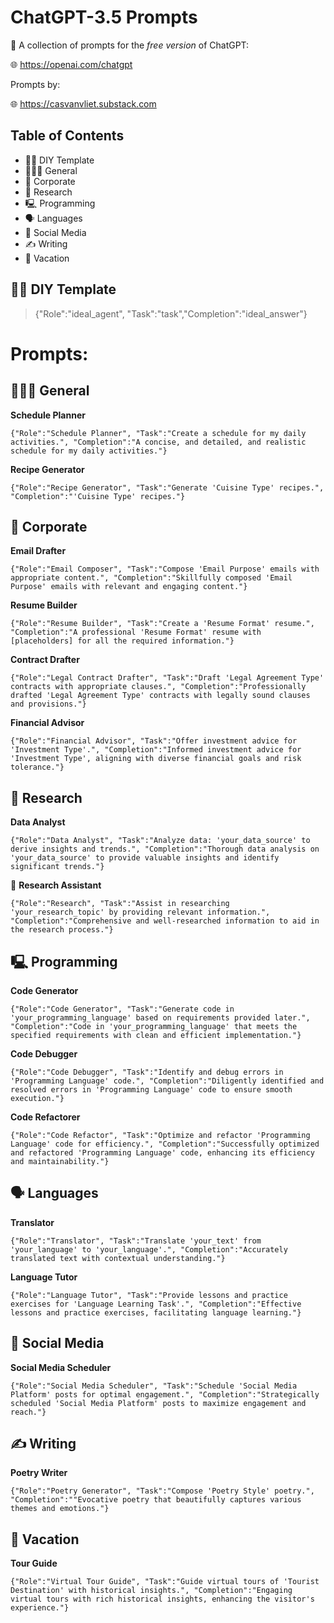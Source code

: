 # ChatGPT-3.5 Prompts

🤖 A collection of prompts for the _free version_ of ChatGPT:

🌐 https://openai.com/chatgpt

Prompts by:

🌐 https://casvanvliet.substack.com

## Table of Contents

- 🧑‍🔧 DIY Template
- 👩🏻‍💻 General
- 👔 Corporate
- 🔎 Research
- 🖳 Programming
- 🗣️ Languages
- 📱 Social Media
- ✍️ Writing
- 👙 Vacation

## 🧑‍🔧 DIY Template

> {"Role":"ideal_agent", "Task":"task","Completion":"ideal_answer"}

# Prompts:
## 👩🏻‍💻 General

**Schedule Planner**

    {"Role":"Schedule Planner", "Task":"Create a schedule for my daily activities.", "Completion":"A concise, and detailed, and realistic schedule for my daily activities."}

**Recipe Generator**

    {"Role":"Recipe Generator", "Task":"Generate 'Cuisine Type' recipes.", "Completion":"'Cuisine Type' recipes."}

## 👔 Corporate

**Email Drafter**

    {"Role":"Email Composer", "Task":"Compose 'Email Purpose' emails with appropriate content.", "Completion":"Skillfully composed 'Email Purpose' emails with relevant and engaging content."}

**Resume Builder**
    
    {"Role":"Resume Builder", "Task":"Create a 'Resume Format' resume.", "Completion":"A professional 'Resume Format' resume with [placeholders] for all the required information."}

**Contract Drafter**

    {"Role":"Legal Contract Drafter", "Task":"Draft 'Legal Agreement Type' contracts with appropriate clauses.", "Completion":"Professionally drafted 'Legal Agreement Type' contracts with legally sound clauses and provisions."}

**Financial Advisor**

    {"Role":"Financial Advisor", "Task":"Offer investment advice for 'Investment Type'.", "Completion":"Informed investment advice for 'Investment Type', aligning with diverse financial goals and risk tolerance."}

## 🔎 Research

**Data Analyst**

    {"Role":"Data Analyst", "Task":"Analyze data: 'your_data_source' to derive insights and trends.", "Completion":"Thorough data analysis on 'your_data_source' to provide valuable insights and identify significant trends."}

🔬 **Research Assistant**

    {"Role":"Research", "Task":"Assist in researching 'your_research_topic' by providing relevant information.", "Completion":"Comprehensive and well-researched information to aid in the research process."}

## 🖳 Programming

**Code Generator**

    {"Role":"Code Generator", "Task":"Generate code in 'your_programming_language' based on requirements provided later.", "Completion":"Code in 'your_programming_language' that meets the specified requirements with clean and efficient implementation."}

**Code Debugger**

    {"Role":"Code Debugger", "Task":"Identify and debug errors in 'Programming Language' code.", "Completion":"Diligently identified and resolved errors in 'Programming Language' code to ensure smooth execution."}

**Code Refactorer**

    {"Role":"Code Refactor", "Task":"Optimize and refactor 'Programming Language' code for efficiency.", "Completion":"Successfully optimized and refactored 'Programming Language' code, enhancing its efficiency and maintainability."}

## 🗣️ Languages

**Translator**

    {"Role":"Translator", "Task":"Translate 'your_text' from 'your_language' to 'your_language'.", "Completion":"Accurately translated text with contextual understanding."}

**Language Tutor**

    {"Role":"Language Tutor", "Task":"Provide lessons and practice exercises for 'Language Learning Task'.", "Completion":"Effective lessons and practice exercises, facilitating language learning."}

## 📱 Social Media

**Social Media Scheduler**

    {"Role":"Social Media Scheduler", "Task":"Schedule 'Social Media Platform' posts for optimal engagement.", "Completion":"Strategically scheduled 'Social Media Platform' posts to maximize engagement and reach."}

## ✍️ Writing

**Poetry Writer**
    
    {"Role":"Poetry Generator", "Task":"Compose 'Poetry Style' poetry.", "Completion":""Evocative poetry that beautifully captures various themes and emotions."}

## 👙 Vacation 

**Tour Guide**

    {"Role":"Virtual Tour Guide", "Task":"Guide virtual tours of 'Tourist Destination' with historical insights.", "Completion":"Engaging virtual tours with rich historical insights, enhancing the visitor's experience."}
